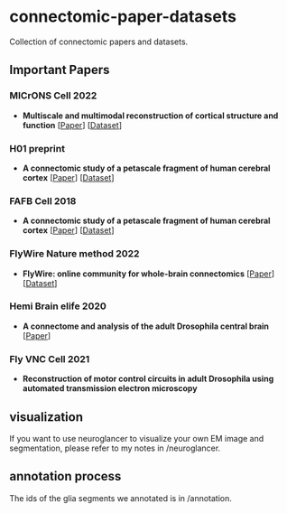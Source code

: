 # connectomic-paper-datasets
Collection of connectomic papers and datasets.

## Important Papers
### MICrONS Cell 2022
- **Multiscale and multimodal reconstruction of cortical structure and function**
[[Paper](https://www.biorxiv.org/content/10.1101/2020.10.14.338681v2.full.pdf)]
[[Dataset](https://www.microns-explorer.org/)]

### H01 preprint
- **A connectomic study of a petascale fragment of human cerebral cortex**
[[Paper](https://www.biorxiv.org/content/10.1101/2021.05.29.446289v4)]
[[Dataset](https://h01-release.storage.googleapis.com/data.html)]

### FAFB Cell 2018
- **A connectomic study of a petascale fragment of human cerebral cortex**
[[Paper](https://www.sciencedirect.com/science/article/pii/S0092867418307876)]
[[Dataset](https://temca2data.org/)]

### FlyWire Nature method 2022
- **FlyWire: online community for whole-brain connectomics**
[[Paper](https://www.nature.com/articles/s41592-021-01330-0.pdf)]
[[Dataset](https://flywire.ai/)]

### Hemi Brain elife 2020
- **A connectome and analysis of the adult Drosophila central brain**
[[Paper](https://elifesciences.org/articles/57443)]

### Fly VNC Cell 2021
- **Reconstruction of motor control circuits in adult Drosophila using automated transmission electron microscopy**

## visualization 
If you want to use neuroglancer to visualize your own EM image and segmentation, please refer to my notes in /neuroglancer.

## annotation process
The ids of the glia segments we annotated is in /annotation.
